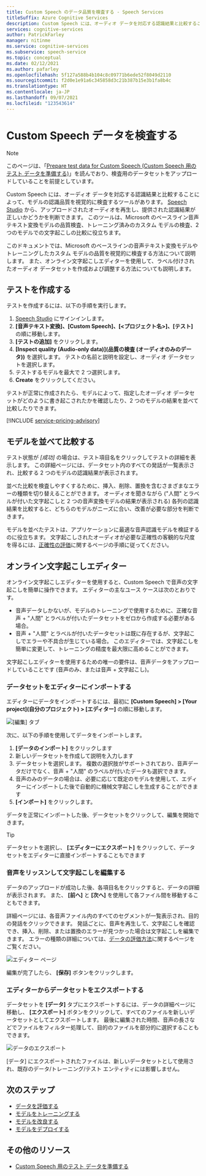 ```yaml
---
title: Custom Speech のデータ品質を検査する - Speech Services
titleSuffix: Azure Cognitive Services
description: Custom Speech には、オーディオ データを対応する認識結果と比較することによって、モデルの認識品質を視覚的に検査するツールがあります。 アップロードされたオーディオを再生し、提供された認識結果が正しいかどうかを判断できます。
services: cognitive-services
author: PatrickFarley
manager: nitinme
ms.service: cognitive-services
ms.subservice: speech-service
ms.topic: conceptual
ms.date: 02/12/2021
ms.author: pafarley
ms.openlocfilehash: 5f127a588b4b104c8c09771b6ede52f8049d2110
ms.sourcegitcommit: f2d0e1e91a6c345858d3c21b387b15e3b1fa8b4c
ms.translationtype: HT
ms.contentlocale: ja-JP
ms.lasthandoff: 09/07/2021
ms.locfileid: "123543614"
---
```

# <a name="inspect-custom-speech-data"></a>Custom Speech データを検査する

> [!NOTE]
> このページは、「[Prepare test data for Custom Speech (Custom Speech 用のテスト データを準備する)](./how-to-custom-speech-test-and-train.md)」を読んでおり、検査用のデータセットをアップロードしていることを前提としています。

Custom Speech には、オーディオ データを対応する認識結果と比較することによって、モデルの認識品質を視覚的に検査するツールがあります。 [Speech Studio](https://speech.microsoft.com/customspeech) から、アップロードされたオーディオを再生し、提供された認識結果が正しいかどうかを判断できます。 このツールは、Microsoft のベースライン音声テキスト変換モデルの品質検査、トレーニング済みのカスタム モデルの検査、2 つのモデルでの文字起こしの比較に役立ちます。

このドキュメントでは、Microsoft のベースラインの音声テキスト変換モデルやトレーニングしたカスタム モデルの品質を視覚的に検査する方法について説明します。 また、オンライン文字起こしエディターを使用して、ラベル付けされたオーディオ データセットを作成および調整する方法についても説明します。

## <a name="create-a-test"></a>テストを作成する

テストを作成するには、以下の手順を実行します。

1. [Speech Studio](https://speech.microsoft.com/customspeech) にサインインします。
2. **[音声テキスト変換]、[Custom Speech]、[<プロジェクト名>]、[テスト]** の順に移動します。
3. **[テストの追加]** をクリックします。
4. **[Inspect quality (Audio-only data)]\(品質の検査 (オーディオのみのデータ)\)** を選択します。 テストの名前と説明を設定し、オーディオ データセットを選択します。
5. テストするモデルを最大で 2 つ選択します。
6. **Create** をクリックしてください。

テストが正常に作成されたら、モデルによって、指定したオーディオ データセットがどのように書き起こされたかを確認したり、2 つのモデルの結果を並べて比較したりできます。

[!INCLUDE [service-pricing-advisory](includes/service-pricing-advisory.md)]

## <a name="side-by-side-model-comparisons"></a>モデルを並べて比較する

テスト状態が _[成功]_ の場合は、テスト項目名をクリックしてテストの詳細を表示します。 この詳細ページには、データセット内のすべての発話が一覧表示され、比較する 2 つのモデルの認識結果が表示されます。

並べた比較を検査しやすくするために、挿入、削除、置換を含むさまざまなエラーの種類を切り替えることができます。 オーディオを聞きながら ("人間" とラベルが付いた文字起こしと 2 つの音声変換モデルの結果が表示される) 各列の認識結果を比較すると、どちらのモデルがニーズに合い、改善が必要な部分を判断できます。

モデルを並べたテストは、アプリケーションに最適な音声認識モデルを検証するのに役立ちます。 文字起こしされたオーディオが必要な正確性の客観的な尺度を得るには、[正確性の評価](how-to-custom-speech-evaluate-data.md)に関するページの手順に従ってください。

## <a name="online-transcription-editor"></a>オンライン文字起こしエディター

オンライン文字起こしエディターを使用すると、Custom Speech で音声の文字起こしを簡単に操作できます。 エディターの主なユース ケースは次のとおりです。 

* 音声データしかないが、モデルのトレーニングで使用するために、正確な音声 + "人間" とラベルが付いたデータセットをゼロから作成する必要がある場合。
* 音声 + "人間" とラベルが付いたデータセットは既に存在するが、文字起こしでエラーや不具合が生じている場合。 このエディターでは、文字起こしを簡単に変更して、トレーニングの精度を最大限に高めることができます。

文字起こしエディターを使用するための唯一の要件は、音声データをアップロードしていることです (音声のみ、または音声 + 文字起こし)。

### <a name="import-datasets-to-editor"></a>データセットをエディターにインポートする

エディターにデータをインポートするには、最初に **[Custom Speech] > [Your project]\(自分のプロジェクト\) > [エディター]** の順に移動します。

![[編集] タブ](media/custom-speech/custom-speech-editor-detail.png)

次に、以下の手順を使用してデータをインポートします。

1. **[データのインポート]** をクリックします
1. 新しいデータセットを作成して説明を入力します
1. データセットを選択します。 複数の選択肢がサポートされており、音声データだけでなく、音声 + "人間" のラベルが付いたデータも選択できます。
1. 音声のみのデータの場合は、必要に応じて既定のモデルを使用して、エディターにインポートした後で自動的に機械文字起こしを生成することができます
1. **[インポート]** をクリックします。

データを正常にインポートした後、データセットをクリックして、編集を開始できます。

> [!TIP]
> データセットを選択し、 **[エディターにエクスポート]** をクリックして、データセットをエディターに直接インポートすることもできます

### <a name="edit-transcription-by-listening-to-audio"></a>音声をリッスンして文字起こしを編集する

データのアップロードが成功した後、各項目名をクリックすると、データの詳細が表示されます。 また、 **[前へ]** と **[次へ]** を使用して各ファイル間を移動することもできます。

詳細ページには、各音声ファイル内のすべてのセグメントが一覧表示され、目的の発話をクリックできます。 発話ごとに、音声を再生して、文字起こしを確認でき、挿入、削除、または置換のエラーが見つかった場合は文字起こしを編集できます。 エラーの種類の詳細については、[データの評価方法](how-to-custom-speech-evaluate-data.md)に関するページをご覧ください。

![エディター ページ](media/custom-speech/custom-speech-editor.png)

編集が完了したら、 **[保存]** ボタンをクリックします。

### <a name="export-datasets-from-the-editor"></a>エディターからデータセットをエクスポートする

データセットを **[データ]** タブにエクスポートするには、データの詳細ページに移動し、 **[エクスポート]** ボタンをクリックして、すべてのファイルを新しいデータセットとしてエクスポートします。 最後に編集された時間、音声の長さなどでファイルをフィルター処理して、目的のファイルを部分的に選択することもできます。 

![データのエクスポート](media/custom-speech/custom-speech-editor-export.png)

[データ] にエクスポートされたファイルは、新しいデータセットとして使用され、既存のデータ/トレーニング/テスト エンティティには影響しません。

## <a name="next-steps"></a>次のステップ

- [データを評価する](how-to-custom-speech-evaluate-data.md)
- [モデルをトレーニングする](how-to-custom-speech-train-model.md)
- [モデルを改良する](./how-to-custom-speech-evaluate-data.md)
- [モデルをデプロイする](./how-to-custom-speech-train-model.md)

## <a name="additional-resources"></a>その他のリソース

- [Custom Speech 用のテスト データを準備する](./how-to-custom-speech-test-and-train.md)